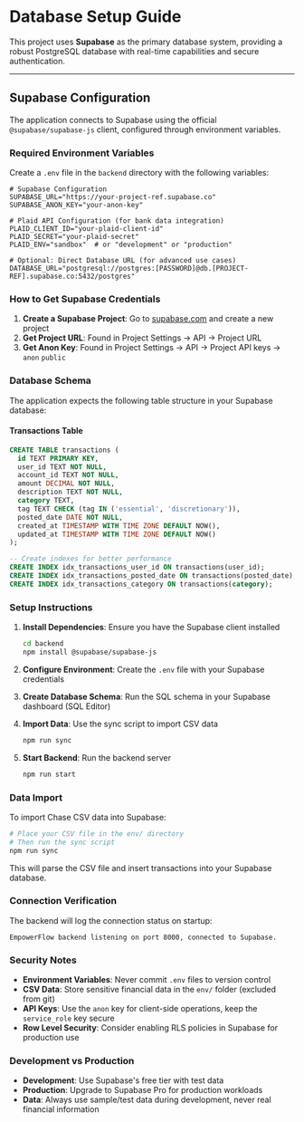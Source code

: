 # Database Setup Guide

This project uses **Supabase** as the primary database system, providing a robust PostgreSQL database with real-time capabilities and secure authentication.

---

## Supabase Configuration

The application connects to Supabase using the official `@supabase/supabase-js` client, configured through environment variables.

### Required Environment Variables

Create a `.env` file in the `backend` directory with the following variables:

```env
# Supabase Configuration
SUPABASE_URL="https://your-project-ref.supabase.co"
SUPABASE_ANON_KEY="your-anon-key"

# Plaid API Configuration (for bank data integration)
PLAID_CLIENT_ID="your-plaid-client-id"
PLAID_SECRET="your-plaid-secret"
PLAID_ENV="sandbox"  # or "development" or "production"

# Optional: Direct Database URL (for advanced use cases)
DATABASE_URL="postgresql://postgres:[PASSWORD]@db.[PROJECT-REF].supabase.co:5432/postgres"
```

### How to Get Supabase Credentials

1. **Create a Supabase Project**: Go to [supabase.com](https://supabase.com) and create a new project
2. **Get Project URL**: Found in Project Settings → API → Project URL
3. **Get Anon Key**: Found in Project Settings → API → Project API keys → `anon` `public`

### Database Schema

The application expects the following table structure in your Supabase database:

#### Transactions Table

```sql
CREATE TABLE transactions (
  id TEXT PRIMARY KEY,
  user_id TEXT NOT NULL,
  account_id TEXT NOT NULL,
  amount DECIMAL NOT NULL,
  description TEXT NOT NULL,
  category TEXT,
  tag TEXT CHECK (tag IN ('essential', 'discretionary')),
  posted_date DATE NOT NULL,
  created_at TIMESTAMP WITH TIME ZONE DEFAULT NOW(),
  updated_at TIMESTAMP WITH TIME ZONE DEFAULT NOW()
);

-- Create indexes for better performance
CREATE INDEX idx_transactions_user_id ON transactions(user_id);
CREATE INDEX idx_transactions_posted_date ON transactions(posted_date);
CREATE INDEX idx_transactions_category ON transactions(category);
```

### Setup Instructions

1. **Install Dependencies**: Ensure you have the Supabase client installed
   ```bash
   cd backend
   npm install @supabase/supabase-js
   ```

2. **Configure Environment**: Create the `.env` file with your Supabase credentials

3. **Create Database Schema**: Run the SQL schema in your Supabase dashboard (SQL Editor)

4. **Import Data**: Use the sync script to import CSV data
   ```bash
   npm run sync
   ```

5. **Start Backend**: Run the backend server
   ```bash
   npm run start
   ```

### Data Import

To import Chase CSV data into Supabase:

```bash
# Place your CSV file in the env/ directory
# Then run the sync script
npm run sync
```

This will parse the CSV file and insert transactions into your Supabase database.

### Connection Verification

The backend will log the connection status on startup:
```
EmpowerFlow backend listening on port 8000, connected to Supabase.
```

### Security Notes

- **Environment Variables**: Never commit `.env` files to version control
- **CSV Data**: Store sensitive financial data in the `env/` folder (excluded from git)
- **API Keys**: Use the `anon` key for client-side operations, keep the `service_role` key secure
- **Row Level Security**: Consider enabling RLS policies in Supabase for production use

### Development vs Production

- **Development**: Use Supabase's free tier with test data
- **Production**: Upgrade to Supabase Pro for production workloads
- **Data**: Always use sample/test data during development, never real financial information 